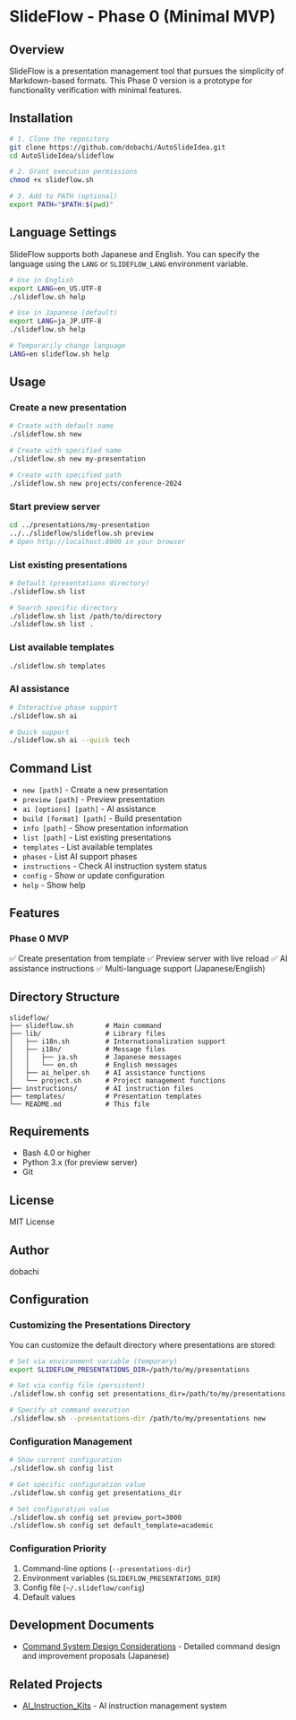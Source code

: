 # SlideFlow - Phase 0 (Minimal MVP)

## Overview

SlideFlow is a presentation management tool that pursues the simplicity of Markdown-based formats.
This Phase 0 version is a prototype for functionality verification with minimal features.

## Installation

```bash
# 1. Clone the repository
git clone https://github.com/dobachi/AutoSlideIdea.git
cd AutoSlideIdea/slideflow

# 2. Grant execution permissions
chmod +x slideflow.sh

# 3. Add to PATH (optional)
export PATH="$PATH:$(pwd)"
```

## Language Settings

SlideFlow supports both Japanese and English. You can specify the language using the `LANG` or `SLIDEFLOW_LANG` environment variable.

```bash
# Use in English
export LANG=en_US.UTF-8
./slideflow.sh help

# Use in Japanese (default)
export LANG=ja_JP.UTF-8
./slideflow.sh help

# Temporarily change language
LANG=en slideflow.sh help
```

## Usage

### Create a new presentation

```bash
# Create with default name
./slideflow.sh new

# Create with specified name
./slideflow.sh new my-presentation

# Create with specified path
./slideflow.sh new projects/conference-2024
```

### Start preview server

```bash
cd ../presentations/my-presentation
../../slideflow/slideflow.sh preview
# Open http://localhost:8000 in your browser
```

### List existing presentations

```bash
# Default (presentations directory)
./slideflow.sh list

# Search specific directory
./slideflow.sh list /path/to/directory
./slideflow.sh list .
```

### List available templates

```bash
./slideflow.sh templates
```

### AI assistance

```bash
# Interactive phase support
./slideflow.sh ai

# Quick support
./slideflow.sh ai --quick tech
```

## Command List

- `new [path]` - Create a new presentation
- `preview [path]` - Preview presentation
- `ai [options] [path]` - AI assistance
- `build [format] [path]` - Build presentation
- `info [path]` - Show presentation information
- `list [path]` - List existing presentations
- `templates` - List available templates
- `phases` - List AI support phases
- `instructions` - Check AI instruction system status
- `config` - Show or update configuration
- `help` - Show help

## Features

### Phase 0 MVP
✅ Create presentation from template
✅ Preview server with live reload
✅ AI assistance instructions
✅ Multi-language support (Japanese/English)

## Directory Structure

```
slideflow/
├── slideflow.sh        # Main command
├── lib/                # Library files
│   ├── i18n.sh         # Internationalization support
│   ├── i18n/           # Message files
│   │   ├── ja.sh       # Japanese messages
│   │   └── en.sh       # English messages
│   ├── ai_helper.sh    # AI assistance functions
│   └── project.sh      # Project management functions
├── instructions/       # AI instruction files
├── templates/          # Presentation templates
└── README.md           # This file
```

## Requirements

- Bash 4.0 or higher
- Python 3.x (for preview server)
- Git

## License

MIT License

## Author

dobachi

## Configuration

### Customizing the Presentations Directory

You can customize the default directory where presentations are stored:

```bash
# Set via environment variable (temporary)
export SLIDEFLOW_PRESENTATIONS_DIR=/path/to/my/presentations

# Set via config file (persistent)
./slideflow.sh config set presentations_dir=/path/to/my/presentations

# Specify at command execution
./slideflow.sh --presentations-dir /path/to/my/presentations new
```

### Configuration Management

```bash
# Show current configuration
./slideflow.sh config list

# Get specific configuration value
./slideflow.sh config get presentations_dir

# Set configuration value
./slideflow.sh config set preview_port=3000
./slideflow.sh config set default_template=academic
```

### Configuration Priority

1. Command-line options (`--presentations-dir`)
2. Environment variables (`SLIDEFLOW_PRESENTATIONS_DIR`)
3. Config file (`~/.slideflow/config`)
4. Default values

## Development Documents

- [Command System Design Considerations](/docs/slideflow/COMMAND_DESIGN.md) - Detailed command design and improvement proposals (Japanese)

## Related Projects

- [AI_Instruction_Kits](https://github.com/dobachi/AI_Instruction_Kits) - AI instruction management system